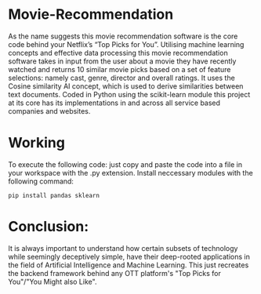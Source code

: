 # Movie-Recommendation

As the name suggests this movie recommendation software is the core code behind your Netflix’s “Top Picks for You”. Utilising machine learning concepts and effective data processing this movie recommendation software takes in input from the user about a movie they have recently watched and returns 10 similar movie picks based on a set of feature selections: namely cast, genre, director and overall ratings. It uses the Cosine similarity AI concept, which is used to derive similarities between text documents. Coded in Python using the scikit-learn module this project at its core has its implementations in and across all service based companies and websites. 

# Working 

To execute the following code: just copy and paste the code into a file in your workspace with the .py extension. 
Install neccessary modules with the following command: 
```
pip install pandas sklearn
```

# Conclusion:
It is always important to understand how certain subsets of technology while seemingly deceptively simple, have their deep-rooted applications in the field of Artificial Intelligence and Machine Learning. This just recreates the backend framework behind any OTT platform's "Top Picks for You"/"You Might also Like". 

